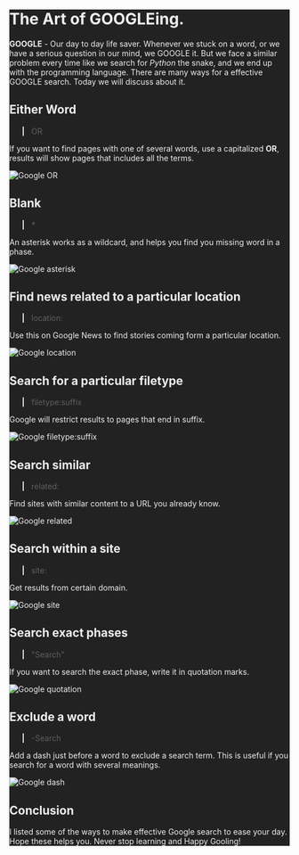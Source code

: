 <div style="background: #222;color: #eee">

# The Art of GOOGLEing.

<b>GOOGLE</b> - Our day to day life saver. Whenever we stuck on a word, or we have a serious question in our mind, we GOOGLE it. But we face a similar problem every time like we search for <em>Python</em> the snake, and we end up with the programming language. There are many ways for a effective GOOGLE search. Today we will discuss about it.

## Either Word

> OR

If you want to find pages with one of several words, use a capitalized <b>OR</b>, results will show pages that includes all the terms.

![Google OR](https://ishanbagchi.github.io/Ishan-Tech-Blog/day1/images/google-OR.PNG)

## Blank

> \*

An asterisk works as a wildcard, and helps you find you missing word in a phase.

![Google asterisk](https://ishanbagchi.github.io/Ishan-Tech-Blog/day1/images/google-A.PNG)

## Find news related to a particular location

> location:

Use this on Google News to find stories coming form a particular location.

![Google location](https://ishanbagchi.github.io/Ishan-Tech-Blog/day1/images/google-LOCATION.PNG)

## Search for a particular filetype

> filetype:suffix

Google will restrict results to pages that end in suffix.

![Google filetype:suffix](https://ishanbagchi.github.io/Ishan-Tech-Blog/day1/images/google-FILETYPE.PNG)

## Search similar

> related:

Find sites with similar content to a URL you already know.

![Google related](https://ishanbagchi.github.io/Ishan-Tech-Blog/day1/images/google-RELATED.PNG)

## Search within a site

> site:

Get results from certain domain.

![Google site](https://ishanbagchi.github.io/Ishan-Tech-Blog/day1/images/google-SITE.PNG)

## Search exact phases

> "Search"

If you want to search the exact phase, write it in quotation marks.

![Google quotation](https://ishanbagchi.github.io/Ishan-Tech-Blog/day1/images/google-QUOTATION.PNG)

## Exclude a word

> -Search

Add a dash just before a word to exclude a search term. This is useful if you search for a word with several meanings.

![Google dash](https://ishanbagchi.github.io/Ishan-Tech-Blog/day1/images/google-DASH.PNG)

## Conclusion

I listed some of the ways to make effective Google search to ease your day. Hope these helps you. Never stop learning and Happy Gooling!  

</div>